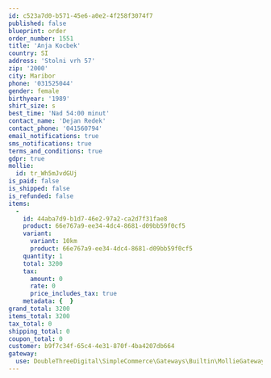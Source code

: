 ```yaml
---
id: c523a7d0-b571-45e6-a0e2-4f258f3074f7
published: false
blueprint: order
order_number: 1551
title: 'Anja Kocbek'
country: SI
address: 'Stolni vrh 57'
zip: '2000'
city: Maribor
phone: '031525044'
gender: female
birthyear: '1989'
shirt_size: s
best_time: 'Nad 54:00 minut'
contact_name: 'Dejan Redek'
contact_phone: '041560794'
email_notifications: true
sms_notifications: true
terms_and_conditions: true
gdpr: true
mollie:
  id: tr_Wh5mJvdGUj
is_paid: false
is_shipped: false
is_refunded: false
items:
  -
    id: 44aba7d9-b1d7-46e2-97a2-ca2d7f31fae8
    product: 66e767a9-ee34-4dc4-8681-d09bb59f0cf5
    variant:
      variant: 10km
      product: 66e767a9-ee34-4dc4-8681-d09bb59f0cf5
    quantity: 1
    total: 3200
    tax:
      amount: 0
      rate: 0
      price_includes_tax: true
    metadata: {  }
grand_total: 3200
items_total: 3200
tax_total: 0
shipping_total: 0
coupon_total: 0
customer: b9f7c34f-65c4-4e31-870f-4ba4207db664
gateway:
  use: DoubleThreeDigital\SimpleCommerce\Gateways\Builtin\MollieGateway
---
```

